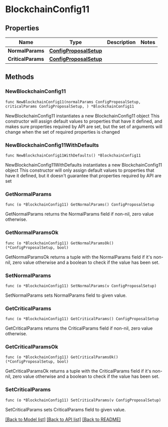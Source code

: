 # BlockchainConfig11

## Properties

Name | Type | Description | Notes
------------ | ------------- | ------------- | -------------
**NormalParams** | [**ConfigProposalSetup**](ConfigProposalSetup.md) |  | 
**CriticalParams** | [**ConfigProposalSetup**](ConfigProposalSetup.md) |  | 

## Methods

### NewBlockchainConfig11

`func NewBlockchainConfig11(normalParams ConfigProposalSetup, criticalParams ConfigProposalSetup, ) *BlockchainConfig11`

NewBlockchainConfig11 instantiates a new BlockchainConfig11 object
This constructor will assign default values to properties that have it defined,
and makes sure properties required by API are set, but the set of arguments
will change when the set of required properties is changed

### NewBlockchainConfig11WithDefaults

`func NewBlockchainConfig11WithDefaults() *BlockchainConfig11`

NewBlockchainConfig11WithDefaults instantiates a new BlockchainConfig11 object
This constructor will only assign default values to properties that have it defined,
but it doesn't guarantee that properties required by API are set

### GetNormalParams

`func (o *BlockchainConfig11) GetNormalParams() ConfigProposalSetup`

GetNormalParams returns the NormalParams field if non-nil, zero value otherwise.

### GetNormalParamsOk

`func (o *BlockchainConfig11) GetNormalParamsOk() (*ConfigProposalSetup, bool)`

GetNormalParamsOk returns a tuple with the NormalParams field if it's non-nil, zero value otherwise
and a boolean to check if the value has been set.

### SetNormalParams

`func (o *BlockchainConfig11) SetNormalParams(v ConfigProposalSetup)`

SetNormalParams sets NormalParams field to given value.


### GetCriticalParams

`func (o *BlockchainConfig11) GetCriticalParams() ConfigProposalSetup`

GetCriticalParams returns the CriticalParams field if non-nil, zero value otherwise.

### GetCriticalParamsOk

`func (o *BlockchainConfig11) GetCriticalParamsOk() (*ConfigProposalSetup, bool)`

GetCriticalParamsOk returns a tuple with the CriticalParams field if it's non-nil, zero value otherwise
and a boolean to check if the value has been set.

### SetCriticalParams

`func (o *BlockchainConfig11) SetCriticalParams(v ConfigProposalSetup)`

SetCriticalParams sets CriticalParams field to given value.



[[Back to Model list]](../README.md#documentation-for-models) [[Back to API list]](../README.md#documentation-for-api-endpoints) [[Back to README]](../README.md)


